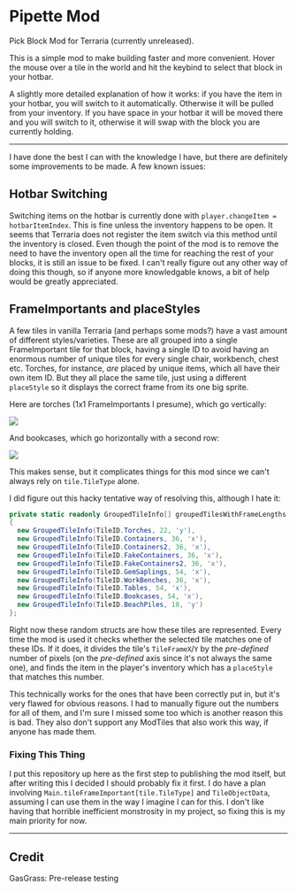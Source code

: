 # Pipette Mod
Pick Block Mod for Terraria (currently unreleased).

This is a simple mod to make building faster and more convenient. Hover the mouse over a tile in the world and hit the keybind to select that block in your hotbar.

A slightly more detailed explanation of how it works: if you have the item in your hotbar, you will switch to it automatically. Otherwise it will be pulled from your inventory. If you have space in your hotbar it will be moved there and you will switch to it, otherwise it will swap with the block you are currently holding.

---

I have done the best I can with the knowledge I have, but there are definitely some improvements to be made. A few known issues:

## Hotbar Switching
Switching items on the hotbar is currently done with `player.changeItem = hotbarItemIndex`. This is fine unless the inventory happens to be open.
It seems that Terraria does not register the item switch via this method until the inventory is closed.
Even though the point of the mod is to remove the need to have the inventory open all the time for reaching the rest of your blocks, it is still an issue to be fixed.
I can't really figure out any other way of doing this though, so if anyone more knowledgable knows, a bit of help would be greatly appreciated.

## FrameImportants and placeStyles
A few tiles in vanilla Terraria (and perhaps some mods?) have a vast amount of different styles/varieties.
These are all grouped into a single FrameImportant tile for that block, having a single ID to avoid having an enormous number of unique tiles for every single chair, workbench, chest etc.
Torches, for instance, *are* placed by unique items, which all have their own item ID. But they all place the same tile, just using a different `placeStyle` so it displays the correct frame from its one big sprite.

Here are torches (1x1 FrameImportants I presume), which go vertically:

![](https://cdn.discordapp.com/attachments/854799209428680747/1119374066940383384/Tiles_4.png)

And bookcases, which go horizontally with a second row:

![](https://cdn.discordapp.com/attachments/854799209428680747/1119374407459143821/Tiles_101.png)

This makes sense, but it complicates things for this mod since we can't always rely on `tile.TileType` alone.

I did figure out this hacky tentative way of resolving this, although I hate it:
```cs
private static readonly GroupedTileInfo[] groupedTilesWithFrameLengths = new GroupedTileInfo[]
{
  new GroupedTileInfo(TileID.Torches, 22, 'y'),
  new GroupedTileInfo(TileID.Containers, 36, 'x'),
  new GroupedTileInfo(TileID.Containers2, 36, 'x'),
  new GroupedTileInfo(TileID.FakeContainers, 36, 'x'),
  new GroupedTileInfo(TileID.FakeContainers2, 36, 'x'),
  new GroupedTileInfo(TileID.GemSaplings, 54, 'x'),
  new GroupedTileInfo(TileID.WorkBenches, 36, 'x'),
  new GroupedTileInfo(TileID.Tables, 54, 'x'),
  new GroupedTileInfo(TileID.Bookcases, 54, 'x'),
  new GroupedTileInfo(TileID.BeachPiles, 18, 'y')
};
```

Right now these random structs are how these tiles are represented. Every time the mod is used it checks whether the selected tile matches one of these IDs.
If it does, it divides the tile's `TileFrameX`/`Y` by the *pre-defined* number of pixels (on the *pre-defined* axis since it's not always the same one),
and finds the item in the player's inventory which has a `placeStyle` that matches this number.

This technically works for the ones that have been correctly put in, but it's very flawed for obvious reasons.
I had to manually figure out the numbers for all of them, and I'm sure I missed some too which is another reason this is bad.
They also don't support any ModTiles that also work this way, if anyone has made them.

### Fixing This Thing

I put this repository up here as the first step to publishing the mod itself, but after writing this I decided I should probably fix it first.
I do have a plan involving `Main.tileFrameImportant[tile.TileType]` and `TileObjectData`, assuming I can use them in the way I imagine I can for this.
I don't like having that horrible inefficient monstrosity in my project, so fixing this is my main priority for now.

---

## Credit
GasGrass: Pre-release testing

